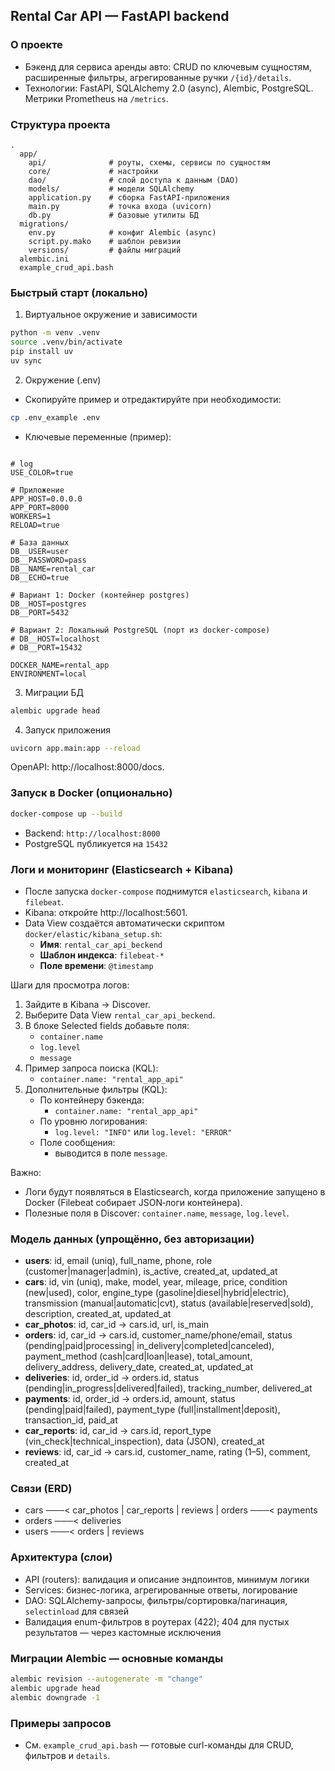 ## Rental Car API — FastAPI backend

### О проекте
- Бэкенд для сервиса аренды авто: CRUD по ключевым сущностям, расширенные фильтры, агрегированные ручки
  `/{id}/details`.
- Технологии: FastAPI, SQLAlchemy 2.0 (async), Alembic, PostgreSQL. Метрики Prometheus на `/metrics`.

### Структура проекта
```
.
  app/
    api/              # роуты, схемы, сервисы по сущностям
    core/             # настройки
    dao/              # слой доступа к данным (DAO)
    models/           # модели SQLAlchemy
    application.py    # сборка FastAPI-приложения
    main.py           # точка входа (uvicorn)
    db.py             # базовые утилиты БД
  migrations/
    env.py            # конфиг Alembic (async)
    script.py.mako    # шаблон ревизии
    versions/         # файлы миграций
  alembic.ini
  example_crud_api.bash
```

### Быстрый старт (локально)
1) Виртуальное окружение и зависимости
```bash
python -m venv .venv
source .venv/bin/activate
pip install uv
uv sync
```

2) Окружение (.env)
- Скопируйте пример и отредактируйте при необходимости:
```bash
cp .env_example .env
```
- Ключевые переменные (пример):
```dotenv

# log
USE_COLOR=true

# Приложение
APP_HOST=0.0.0.0
APP_PORT=8000
WORKERS=1
RELOAD=true

# База данных
DB__USER=user
DB__PASSWORD=pass
DB__NAME=rental_car
DB__ECHO=true

# Вариант 1: Docker (контейнер postgres)
DB__HOST=postgres
DB__PORT=5432

# Вариант 2: Локальный PostgreSQL (порт из docker-compose)
# DB__HOST=localhost
# DB__PORT=15432

DOCKER_NAME=rental_app
ENVIRONMENT=local
```

3) Миграции БД
```bash
alembic upgrade head
```

4) Запуск приложения
```bash
uvicorn app.main:app --reload
```
OpenAPI: http://localhost:8000/docs.

### Запуск в Docker (опционально)
```bash
docker-compose up --build
```
- Backend: `http://localhost:8000`
- PostgreSQL публикуется на `15432`

### Логи и мониторинг (Elasticsearch + Kibana)
- После запуска `docker-compose` поднимутся `elasticsearch`, `kibana` и `filebeat`.
- Kibana: откройте http://localhost:5601.
- Data View создаётся автоматически скриптом `docker/elastic/kibana_setup.sh`:
  - **Имя**: `rental_car_api_beckend`
  - **Шаблон индекса**: `filebeat-*`
  - **Поле времени**: `@timestamp`

Шаги для просмотра логов:
1. Зайдите в Kibana → Discover.
2. Выберите Data View `rental_car_api_beckend`.
3. В блоке Selected fields добавьте поля:
   - `container.name`
   - `log.level`
   - `message`
4. Пример запроса поиска (KQL):
   - `container.name: "rental_app_api"`
5. Дополнительные фильтры (KQL):
   - По контейнеру бэкенда:
     - `container.name: "rental_app_api"`
   - По уровню логирования:
     - `log.level: "INFO"` или `log.level: "ERROR"`
   - Поле сообщения:
     - выводится в поле `message`.

Важно:
- Логи будут появляться в Elasticsearch, когда приложение запущено в Docker (Filebeat собирает JSON‑логи контейнера).
- Полезные поля в Discover: `container.name`, `message`, `log.level`.

### Модель данных (упрощённо, без авторизации)
- **users**: id, email (uniq), full_name, phone, role (customer|manager|admin), is_active,
  created_at, updated_at
- **cars**: id, vin (uniq), make, model, year, mileage, price, condition (new|used), color,
  engine_type (gasoline|diesel|hybrid|electric), transmission (manual|automatic|cvt),
  status (available|reserved|sold), description, created_at, updated_at
- **car_photos**: id, car_id → cars.id, url, is_main
- **orders**: id, car_id → cars.id, customer_name/phone/email, status (pending|paid|processing|
  in_delivery|completed|canceled), payment_method (cash|card|loan|lease), total_amount,
  delivery_address, delivery_date, created_at, updated_at
- **deliveries**: id, order_id → orders.id, status (pending|in_progress|delivered|failed),
  tracking_number, delivered_at
- **payments**: id, order_id → orders.id, amount, status (pending|paid|failed),
  payment_type (full|installment|deposit), transaction_id, paid_at
- **car_reports**: id, car_id → cars.id, report_type (vin_check|technical_inspection), data (JSON),
  created_at
- **reviews**: id, car_id → cars.id, customer_name, rating (1–5), comment, created_at

### Связи (ERD)
- cars ───< car_photos | car_reports | reviews | orders ───< payments
- orders ───< deliveries
- users ───< orders | reviews

### Архитектура (слои)
- API (routers): валидация и описание эндпоинтов, минимум логики
- Services: бизнес-логика, агрегированные ответы, логирование
- DAO: SQLAlchemy-запросы, фильтры/сортировка/пагинация, `selectinload` для связей
- Валидация enum-фильтров в роутерах (422); 404 для пустых результатов — через кастомные исключения

### Миграции Alembic — основные команды
```bash
alembic revision --autogenerate -m "change"
alembic upgrade head
alembic downgrade -1
```

### Примеры запросов
- См. `example_crud_api.bash` — готовые curl-команды для CRUD, фильтров и `details`.
